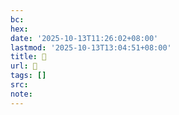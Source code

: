 ```yaml
---
bc:
hex:
date: '2025-10-13T11:26:02+08:00'
lastmod: '2025-10-13T13:04:51+08:00'
title: 󰌮
url: 󰌮
tags: []
src:
note:
---
```

